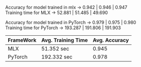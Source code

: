 Accuracy for model trained in mlx -> 0.942 | 0.946 | 0.947 <br>
Training time for MLX -> 52.881 | 51.485 | 49.690

Accuracy for model trained in PyTorch -> 0.979 | 0.975 | 0.980 <br>
Training time for PyTorch -> 193.287 | 191.806 | 191.903


| FrameWork| Avg. Training Time | Avg. Accuracy |
| -------- | --------           | --------      |
| MLX      | 51.352 sec         | 0.945         |
| PyTorch  | 192.332 sec        | 0.978         |
